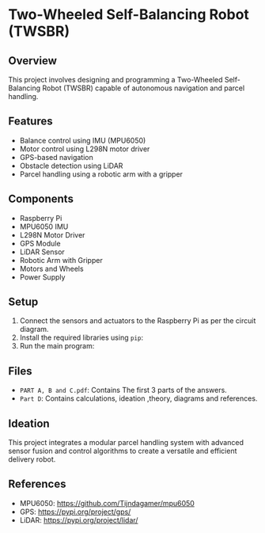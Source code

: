 # Two-Wheeled Self-Balancing Robot (TWSBR)

## Overview
This project involves designing and programming a Two-Wheeled Self-Balancing Robot (TWSBR) capable of autonomous navigation and parcel handling.

## Features
- Balance control using IMU (MPU6050)
- Motor control using L298N motor driver
- GPS-based navigation
- Obstacle detection using LiDAR
- Parcel handling using a robotic arm with a gripper

## Components
- Raspberry Pi
- MPU6050 IMU
- L298N Motor Driver
- GPS Module
- LiDAR Sensor
- Robotic Arm with Gripper
- Motors and Wheels
- Power Supply

## Setup
1. Connect the sensors and actuators to the Raspberry Pi as per the circuit diagram.
2. Install the required libraries using `pip`:
3. Run the main program:


## Files
- `PART A, B and C.pdf`: Contains The first 3 parts of the answers.
- `Part D`: Contains calculations, ideation ,theory, diagrams and references.

## Ideation
This project integrates a modular parcel handling system with advanced sensor fusion and control algorithms to create a versatile and efficient delivery robot.

## References
- MPU6050: https://github.com/Tijndagamer/mpu6050
- GPS: https://pypi.org/project/gps/
- LiDAR: https://pypi.org/project/lidar/

